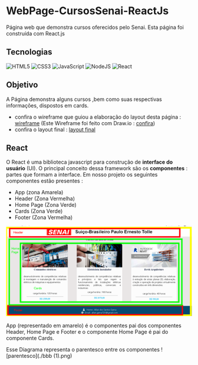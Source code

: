 # WebPage-CursosSenai-ReactJs
Página web que demonstra cursos oferecidos pelo Senai. Esta página foi construída com React.js

## Tecnologias
<img alt="HTML5" src="https://img.shields.io/badge/html5%20-%23E34F26.svg?&style=for-the-badge&logo=html5&logoColor=white"/>  <img alt="CSS3" src="https://img.shields.io/badge/css3%20-%231572B6.svg?&style=for-the-badge&logo=css3&logoColor=white"/>  <img alt="JavaScript" src="https://img.shields.io/badge/javascript%20-%23323330.svg?&style=for-the-badge&logo=javascript&logoColor=%23F7DF1E"/> <img alt="NodeJS" src="https://img.shields.io/badge/node.js%20-%2343853D.svg?&style=for-the-badge&logo=node.js&logoColor=white"/> <img alt="React" src="https://img.shields.io/badge/react%20-%2320232a.svg?&style=for-the-badge&logo=react&logoColor=%2361DAFB"/>

## Objetivo

A Página demonstra alguns cursos ,bem como suas respectivas informações, dispostos em cards. 

- confira o wireframe que guiou a elaboração do layout desta página : [wireframe](./Wireframe.png)
(Este Wireframe foi feito com Draw.io : [confira](https://drawio-app.com/))
- confira o layout final : [layout final](./Layoutfinal.png)

## React
O React é uma biblioteca javascript para construção de **interface do usuário** (UI). O principal conceito dessa framework são os **componentes** : partes que formam a interface. Em nosso projeto os seguintes componentes estão presentes :

- App (zona Amarela)
- Header (Zona Vermelha)
- Home Page (Zona Verde)
- Cards (Zona Verde)
- Footer (Zona Vermelha)

![componentes](./componentes.png)

 App (representado em amarelo) é o componentes pai dos componentes Header, Home Page e Footer e o componente Home Page é pai do componente Cards.
 
 
 Esse Diagrama representa o parentesco entre os componentes
 ![parentesco](./bbb (1).png)
 
 
